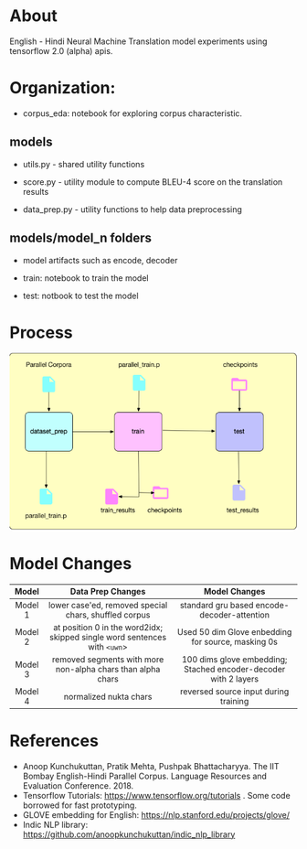# About
English - Hindi Neural Machine Translation model experiments using tensorflow 2.0 (alpha) apis.

# Organization:

* corpus_eda: notebook for exploring corpus characteristic.

## models  

* utils.py - shared utility functions  

* score.py - utility module to compute BLEU-4 score on the translation results  

* data_prep.py - utility functions to help data preprocessing  

## models/model_n folders  

* model artifacts such as encode, decoder  

* train: notebook to train the model  

* test: notbook to test the model  


# Process

![nmt process](nmt_process.png)


# Model Changes
| Model | Data Prep Changes| Model Changes|
| :---: | :---: | :---: | 
| Model 1 | lower case'ed, removed special chars, shuffled corpus | standard gru based encode-decoder-attention | 
| Model 2 | <pad> at position 0 in the word2idx; skipped single word sentences with `<uwn`> | Used 50 dim Glove enbedding for source, masking 0s | 
| Model 3 | removed segments with more non-alpha chars than alpha chars | 100 dims glove embedding; Stached encoder-decoder with 2 layers | 
| Model 4 | normalized nukta chars | reversed source input during training | 

# References
* Anoop Kunchukuttan, Pratik Mehta, Pushpak Bhattacharyya. The IIT Bombay English-Hindi Parallel Corpus. Language Resources and Evaluation Conference. 2018.
* Tensorflow Tutorials: https://www.tensorflow.org/tutorials . Some code borrowed for fast prototyping.
* GLOVE embedding for English: https://nlp.stanford.edu/projects/glove/
* Indic NLP library: https://github.com/anoopkunchukuttan/indic_nlp_library
